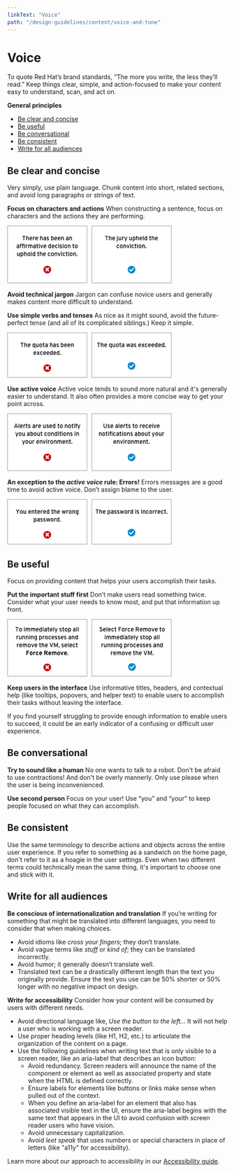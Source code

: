 ```yaml
---
linkText: "Voice"
path: "/design-guidelines/content/voice-and-tone"
---
```

# Voice
To quote Red Hat’s brand standards, “The more you write, the less they’ll read.” Keep things clear, simple, and action-focused to make your content easy to understand, scan, and act on.

**General principles**

* [Be clear and concise](#be-clear-and-concise)
* [Be useful](#be-useful)
* [Be conversational](#be-conversational)
* [Be consistent](#be-consistent)
* [Write for all audiences](#write-for-all-audiences)

## Be clear and concise
Very simply, use plain language. Chunk content into short, related sections, and avoid long paragraphs or strings of text.

**Focus on characters and actions**
When constructing a sentence, focus on characters and the actions they are performing.

![Characters and actions example](img/character-action.png)

**Avoid technical jargon**
Jargon can confuse novice users and generally makes content more difficult to understand.

**Use simple verbs and tenses**
As nice as it might sound, avoid the future-perfect tense (and all of its complicated siblings.) Keep it simple.

![Simple verbs and tenses example](img/simple-verbs.png)

**Use active voice**
Active voice tends to sound more natural and it's generally easier to understand. It also often provides a more concise way to get your point across.

![Active voice example](img/active-voice.png)

**An exception to the _active voice_ rule: Errors!**
Errors messages are a good time to avoid active voice. Don’t assign blame to the user.

![Error example](img/error-states.png)

## Be useful
Focus on providing content that helps your users accomplish their tasks.

**Put the important stuff first**
Don’t make users read something twice. Consider what your user needs to know most, and put that information up front.

![Frontload important info example](img/frontload.png)

**Keep users in the interface**
Use informative titles, headers, and contextual help (like tooltips, popovers, and helper text) to enable users to accomplish their tasks without leaving the interface.  

If you find yourself struggling to provide enough information to enable users to succeed, it could be an early indicator of a confusing or difficult user experience.

## Be conversational
**Try to sound like a human**
No one wants to talk to a robot. Don't be afraid to use contractions! And don't be overly mannerly. Only use please when the user is being inconvenienced.

**Use second person**
Focus on your user! Use “you” and “your” to keep people focused on what they can accomplish.

## Be consistent
Use the same terminology to describe actions and objects across the entire user experience. If you refer to something as a sandwich on the home page, don't refer to it as a hoagie in the user settings. Even when two different terms could technically mean the same thing, it's important to choose one and stick with it.  

## Write for all audiences
**Be conscious of internationalization and translation**
If you’re writing for something that might be translated into different languages, you need to consider that when making choices.
* Avoid idioms like _cross your fingers_; they don’t translate.
* Avoid vague terms like _stuff_ or _kind of_; they can be translated incorrectly.
* Avoid humor; it generally doesn’t translate well.
* Translated text can be a drastically different length than the text you originally provide. Ensure the text you use can be 50% shorter or 50% longer with no negative impact on design.

**Write for accessibility**
Consider how your content will be consumed by users with different needs.
* Avoid directional language like, _Use the button to the left..._ It will not help a user who is working with a screen reader.
* Use proper heading levels (like H1, H2, etc.) to articulate the organization of the content on a page.
* Use the following guidelines when writing text that is only visible to a screen reader, like an aria-label that describes an icon button:
  * Avoid redundancy. Screen readers will announce the name of the component or element as well as associated property and state when the HTML is defined correctly.
  * Ensure labels for elements like buttons or links make sense when pulled out of the context.
  * When you define an aria-label for an element that also has associated visible text in the UI, ensure the aria-label begins with the same text that appears in the UI to avoid confusion with screen reader users who have vision.
  * Avoid unnecessary capitalization.
  * Avoid _leet speak_ that uses numbers or special characters in place of letters (like "a11y" for accessibility).

Learn more about our approach to accessibility in our [Accessibility guide](url).
